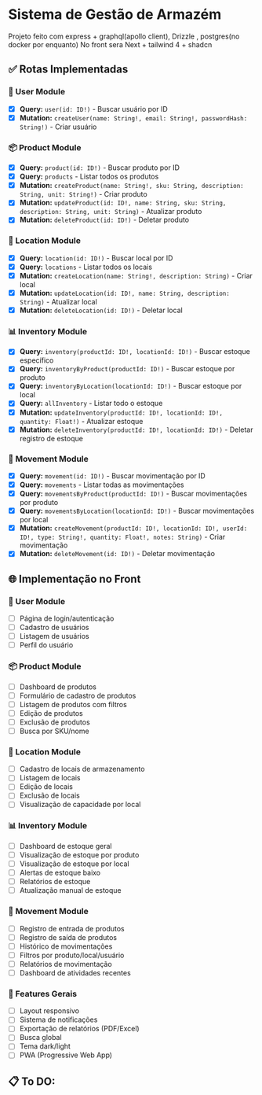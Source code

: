 # Sistema de Gestão de Armazém

Projeto feito com express + graphql(apollo client), Drizzle , postgres(no docker por enquanto)
No front sera Next + tailwind 4 + shadcn

## ✅ Rotas Implementadas

### 👤 User Module
- [x] **Query:** `user(id: ID!)` - Buscar usuário por ID
- [x] **Mutation:** `createUser(name: String!, email: String!, passwordHash: String!)` - Criar usuário

### 📦 Product Module  
- [x] **Query:** `product(id: ID!)` - Buscar produto por ID
- [x] **Query:** `products` - Listar todos os produtos
- [x] **Mutation:** `createProduct(name: String!, sku: String, description: String, unit: String!)` - Criar produto
- [x] **Mutation:** `updateProduct(id: ID!, name: String, sku: String, description: String, unit: String)` - Atualizar produto
- [x] **Mutation:** `deleteProduct(id: ID!)` - Deletar produto

### 📍 Location Module
- [x] **Query:** `location(id: ID!)` - Buscar local por ID
- [x] **Query:** `locations` - Listar todos os locais
- [x] **Mutation:** `createLocation(name: String!, description: String)` - Criar local
- [x] **Mutation:** `updateLocation(id: ID!, name: String, description: String)` - Atualizar local
- [x] **Mutation:** `deleteLocation(id: ID!)` - Deletar local

### 📊 Inventory Module
- [x] **Query:** `inventory(productId: ID!, locationId: ID!)` - Buscar estoque específico
- [x] **Query:** `inventoryByProduct(productId: ID!)` - Buscar estoque por produto
- [x] **Query:** `inventoryByLocation(locationId: ID!)` - Buscar estoque por local
- [x] **Query:** `allInventory` - Listar todo o estoque
- [x] **Mutation:** `updateInventory(productId: ID!, locationId: ID!, quantity: Float!)` - Atualizar estoque
- [x] **Mutation:** `deleteInventory(productId: ID!, locationId: ID!)` - Deletar registro de estoque

### 🔄 Movement Module
- [x] **Query:** `movement(id: ID!)` - Buscar movimentação por ID
- [x] **Query:** `movements` - Listar todas as movimentações
- [x] **Query:** `movementsByProduct(productId: ID!)` - Buscar movimentações por produto
- [x] **Query:** `movementsByLocation(locationId: ID!)` - Buscar movimentações por local
- [x] **Mutation:** `createMovement(productId: ID!, locationId: ID!, userId: ID!, type: String!, quantity: Float!, notes: String)` - Criar movimentação
- [x] **Mutation:** `deleteMovement(id: ID!)` - Deletar movimentação

## 🌐 Implementação no Front

### 👤 User Module
- [ ] Página de login/autenticação
- [ ] Cadastro de usuários
- [ ] Listagem de usuários
- [ ] Perfil do usuário

### 📦 Product Module
- [ ] Dashboard de produtos
- [ ] Formulário de cadastro de produtos
- [ ] Listagem de produtos com filtros
- [ ] Edição de produtos
- [ ] Exclusão de produtos
- [ ] Busca por SKU/nome

### 📍 Location Module
- [ ] Cadastro de locais de armazenamento
- [ ] Listagem de locais
- [ ] Edição de locais
- [ ] Exclusão de locais
- [ ] Visualização de capacidade por local

### 📊 Inventory Module
- [ ] Dashboard de estoque geral
- [ ] Visualização de estoque por produto
- [ ] Visualização de estoque por local
- [ ] Alertas de estoque baixo
- [ ] Relatórios de estoque
- [ ] Atualização manual de estoque

### 🔄 Movement Module
- [ ] Registro de entrada de produtos
- [ ] Registro de saída de produtos
- [ ] Histórico de movimentações
- [ ] Filtros por produto/local/usuário
- [ ] Relatórios de movimentação
- [ ] Dashboard de atividades recentes

### 📱 Features Gerais
- [ ] Layout responsivo
- [ ] Sistema de notificações
- [ ] Exportação de relatórios (PDF/Excel)
- [ ] Busca global
- [ ] Tema dark/light
- [ ] PWA (Progressive Web App)

## 📋 To DO:

